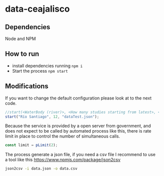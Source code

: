 # data-ceajalisco

## Dependencies
Node and NPM

## How to run
- install dependencies running `npm i`
- Start the process `npm start`

## Modifications
If you want to change the default configuration please look at to the next code.
```js
//start(<WaterBody (river)>, <How many studies starting from latest>, <outputfilename>);
start("Río Santiago", 12, "dataTest.json");
```

Because the service is provided by a open server from government, and does not expect to be called by automated process like this, there is rate limit in place to control the number of simultaneous calls.

```js
const limit = pLimit(2);
```

The process generate a json file, if you need a csv file I recommend to use a tool like this https://www.npmjs.com/package/json2csv

```bash
json2csv -i data.json -o data.csv
```
